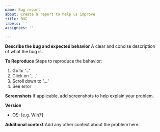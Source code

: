 ```yaml
---
name: Bug report
about: Create a report to help us improve
title: BUG
labels: ''
assignees: ''

---
```


**Describe the bug and expected behavior**
A clear and concise description of what the bug is.

**To Reproduce**
Steps to reproduce the behavior:
1. Go to '...'
2. Click on '....'
3. Scroll down to '....'
4. See error

**Screenshots**
If applicable, add screenshots to help explain your problem.

**Version**
 - OS: [e.g. Win7]

**Additional context**
Add any other context about the problem here.
